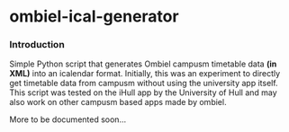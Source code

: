# ombiel-ical-generator

### Introduction ###

Simple Python script that generates Ombiel campusm timetable data __(in XML)__ into an icalendar format. Initially, this was an experiment to directly get timetable data from campusm without using the university app itself. This script was tested on the iHull app by the University of Hull and may also work on other campusm based apps made by ombiel.

More to be documented soon...
